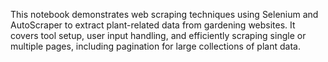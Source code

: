 This notebook demonstrates web scraping techniques using Selenium and AutoScraper to extract plant-related data from gardening websites. It covers tool setup, user input handling, and efficiently scraping single or multiple pages, including pagination for large collections of plant data.
